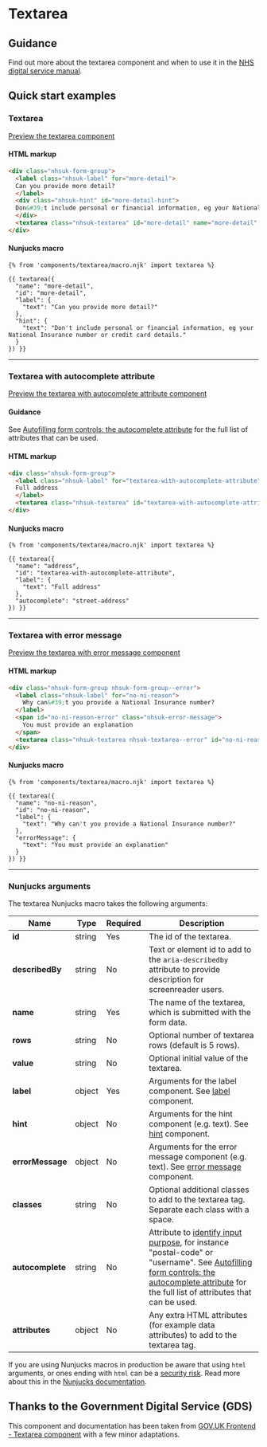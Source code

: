 # Textarea

## Guidance

Find out more about the textarea component and when to use it in the [NHS digital service manual](https://service-manual.nhs.uk/design-system/components/textarea).

## Quick start examples

### Textarea

[Preview the textarea component](https://nhsuk.github.io/nhsuk-frontend/components/textarea/index.html)

#### HTML markup

```html
<div class="nhsuk-form-group">
  <label class="nhsuk-label" for="more-detail">
  Can you provide more detail?
  </label>
  <div class="nhsuk-hint" id="more-detail-hint">
  Don&#39;t include personal or financial information, eg your National Insurance number or credit card details.
  </div>
  <textarea class="nhsuk-textarea" id="more-detail" name="more-detail" rows="5" aria-describedby="more-detail-hint"></textarea>
</div>
```

#### Nunjucks macro

```
{% from 'components/textarea/macro.njk' import textarea %}

{{ textarea({
  "name": "more-detail",
  "id": "more-detail",
  "label": {
    "text": "Can you provide more detail?"
  },
  "hint": {
    "text": "Don't include personal or financial information, eg your National Insurance number or credit card details."
  }
}) }}
```

---

### Textarea with autocomplete attribute

[Preview the textarea with autocomplete attribute component](https://nhsuk.github.io/nhsuk-frontend/components/textarea/autocomplete.html)

#### Guidance

See [Autofilling form controls: the autocomplete attribute](https://html.spec.whatwg.org/multipage/form-control-infrastructure.html#autofill) for the full list of attributes that can be used.

#### HTML markup

```html
<div class="nhsuk-form-group">
  <label class="nhsuk-label" for="textarea-with-autocomplete-attribute">
  Full address
  </label>
  <textarea class="nhsuk-textarea" id="textarea-with-autocomplete-attribute" name="address" rows="5" autocomplete="street-address"></textarea>
</div>
```

#### Nunjucks macro

```
{% from 'components/textarea/macro.njk' import textarea %}

{{ textarea({
  "name": "address",
  "id": "textarea-with-autocomplete-attribute",
  "label": {
    "text": "Full address"
  },
  "autocomplete": "street-address"
}) }}
```

---

### Textarea with error message

[Preview the textarea with error message component](https://nhsuk.github.io/nhsuk-frontend/components/textarea/error.html)

#### HTML markup

```html
<div class="nhsuk-form-group nhsuk-form-group--error">
  <label class="nhsuk-label" for="no-ni-reason">
    Why can&#39;t you provide a National Insurance number?
  </label>
  <span id="no-ni-reason-error" class="nhsuk-error-message">
    You must provide an explanation
  </span>
  <textarea class="nhsuk-textarea nhsuk-textarea--error" id="no-ni-reason" name="no-ni-reason" rows="5" aria-describedby="no-ni-reason-error"></textarea>
</div>
```

#### Nunjucks macro

```
{% from 'components/textarea/macro.njk' import textarea %}

{{ textarea({
  "name": "no-ni-reason",
  "id": "no-ni-reason",
  "label": {
    "text": "Why can't you provide a National Insurance number?"
  },
  "errorMessage": {
    "text": "You must provide an explanation"
  }
}) }}
```

---

### Nunjucks arguments

The textarea Nunjucks macro takes the following arguments:

| Name             | Type   | Required | Description                                                                                                                                                                                                                                                                                                                                               |
| ---------------- | ------ | -------- | --------------------------------------------------------------------------------------------------------------------------------------------------------------------------------------------------------------------------------------------------------------------------------------------------------------------------------------------------------- |
| **id**           | string | Yes      | The id of the textarea.                                                                                                                                                                                                                                                                                                                                   |
| **describedBy**  | string | No       | Text or element id to add to the `aria-describedby` attribute to provide description for screenreader users.                                                                                                                                                                                                                                              |
| **name**         | string | Yes      | The name of the textarea, which is submitted with the form data.                                                                                                                                                                                                                                                                                          |
| **rows**         | string | No       | Optional number of textarea rows (default is 5 rows).                                                                                                                                                                                                                                                                                                     |
| **value**        | string | No       | Optional initial value of the textarea.                                                                                                                                                                                                                                                                                                                   |
| **label**        | object | Yes      | Arguments for the label component. See [label](https://github.com/nhsuk/nhsuk-frontend/tree/master/packages/components/label) component.                                                                                                                                                                                                                  |
| **hint**         | object | No       | Arguments for the hint component (e.g. text). See [hint](https://github.com/nhsuk/nhsuk-frontend/tree/master/packages/components/hint) component.                                                                                                                                                                                                         |
| **errorMessage** | object | No       | Arguments for the error message component (e.g. text). See [error message](https://github.com/nhsuk/nhsuk-frontend/tree/master/packages/components/error-message) component.                                                                                                                                                                              |
| **classes**      | string | No       | Optional additional classes to add to the textarea tag. Separate each class with a space.                                                                                                                                                                                                                                                                 |
| **autocomplete** | string | No       | Attribute to [identify input purpose](https://www.w3.org/WAI/WCAG21/Understanding/identify-input-purpose.html), for instance "postal-code" or "username". See [Autofilling form controls: the autocomplete attribute](https://html.spec.whatwg.org/multipage/form-control-infrastructure.html#autofill) for the full list of attributes that can be used. |
| **attributes**   | object | No       | Any extra HTML attributes (for example data attributes) to add to the textarea tag.                                                                                                                                                                                                                                                                       |

If you are using Nunjucks macros in production be aware that using `html` arguments, or ones ending with `html` can be a [security risk](https://developer.mozilla.org/en-US/docs/Glossary/Cross-site_scripting). Read more about this in the [Nunjucks documentation](https://mozilla.github.io/nunjucks/api.html#user-defined-templates-warning).

## Thanks to the Government Digital Service (GDS)

This component and documentation has been taken from [GOV.UK Frontend - Textarea component](https://github.com/alphagov/govuk-frontend/tree/master/package/components/textarea) with a few minor adaptations.
